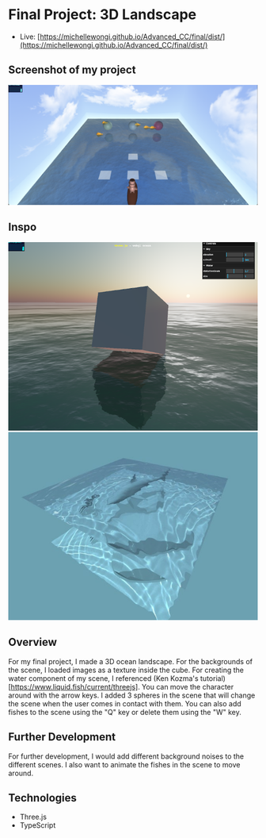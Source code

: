 # Final Project: 3D Landscape

- Live: [https://michellewongi.github.io/Advanced_CC/final/dist/](https://michellewongi.github.io/Advanced_CC/final/dist/)

## Screenshot of my project

![](./images/ss.png)

## Inspo

![](./images/inspo2.png) ![](./images/inspo3.jpg)

## Overview

For my final project, I made a 3D ocean landscape. For the backgrounds of the scene, I loaded images as a texture inside the cube. For creating the water component of my scene, I referenced (Ken Kozma's tutorial)[https://www.liquid.fish/current/threejs]. You can move the character around with the arrow keys. I added 3 spheres in the scene that will change the scene when the user comes in contact with them. You can also add fishes to the scene using the "Q" key or delete them using the "W" key.

## Further Development

For further development, I would add different background noises to the different scenes. I also want to animate the fishes in the scene to move around.

## Technologies

- Three.js
- TypeScript
